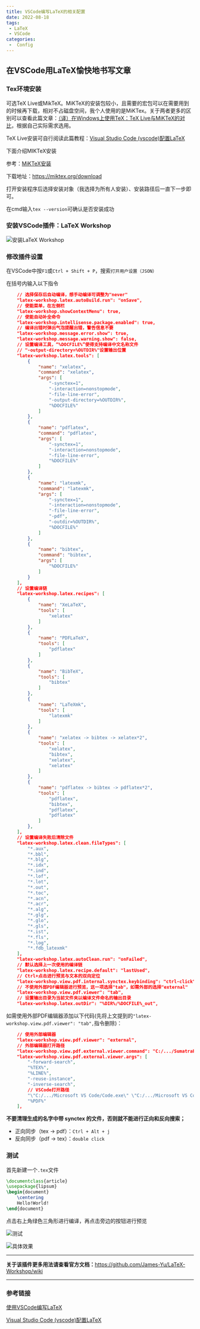 ```yaml
---
title: VSCode编写LaTeX的相关配置
date: 2022-08-18
tags:
 - LaTeX
 - VSCode
categories:
 -  Config
---
```


## 在VSCode用LaTeX愉快地书写文章

### Tex环境安装

可选TeX Live或MikTeX。MiKTeX的安装包较小，且需要的宏包可以在需要用到的时候再下载，相对不占磁盘空间，我个人使用的是MiKTex。关于两者更多的区别可以查看此篇文章：[（译）在Windows上使用TeX：TeX Live与MiKTeX的对比](https://www.cnblogs.com/liuliang1999/p/12656706.html)，根据自己实际需求选用。

TeX Live安装可自行阅读此篇教程：[Visual Studio Code (vscode)配置LaTeX](https://zhuanlan.zhihu.com/p/166523064)

下面介绍MIKTeX安装

参考：[MiKTeX安装](https://blog.csdn.net/hengjiu_123/article/details/110390092)

下载地址：<https://miktex.org/download>

打开安装程序后选择安装对象（我选择为所有人安装）、安装路径后一直下一步即可。

在cmd输入`tex --version`可确认是否安装成功

### 安装VSCode插件：LaTeX Workshop

![安装LaTeX Workshop](C:/Users/Administrator/AppData/Roaming/Typora/typora-user-images/image-20220924102855448.png)

### 修改插件设置

在VSCode中按`F1`或`Ctrl + Shift + P`，搜索`打开用户设置（JSON）`

在括号内输入以下指令

```JSON
	// 选择保存后自动编译，想手动编译可调整为"never"
	"latex-workshop.latex.autoBuild.run": "onSave",
	// 使能菜单，在左侧栏
    "latex-workshop.showContextMenu": true,
	// 使能自动补全命令
    "latex-workshop.intellisense.package.enabled": true,
    // 编译出错时弹出气泡提醒出错，警告信息不要
	"latex-workshop.message.error.show": true,
    "latex-workshop.message.warning.show": false,
    // 设置编译工具，“%DOCFILE%”使得支持编译中文名称文件
	// "-output-directory=%OUTDIR%"设置输出位置
	"latex-workshop.latex.tools": [
        {
            "name": "xelatex",
            "command": "xelatex",
            "args": [
                "-synctex=1",
                "-interaction=nonstopmode",
                "-file-line-error",
                "-output-directory=%OUTDIR%",
                "%DOCFILE%"
            ]
        },
        {
            "name": "pdflatex",
            "command": "pdflatex",
            "args": [
                "-synctex=1",
                "-interaction=nonstopmode",
                "-file-line-error",
                "%DOCFILE%"
            ]
        },
        {
            "name": "latexmk",
            "command": "latexmk",
            "args": [
                "-synctex=1",
                "-interaction=nonstopmode",
                "-file-line-error",
                "-pdf",
                "-outdir=%OUTDIR%",
                "%DOCFILE%"
            ]
        },
        {
            "name": "bibtex",
            "command": "bibtex",
            "args": [
                "%DOCFILE%"
            ]
        }
    ],
	// 设置编译链
    "latex-workshop.latex.recipes": [
        {
            "name": "XeLaTeX",
            "tools": [
                "xelatex"
            ]
        },
        {
            "name": "PDFLaTeX",
            "tools": [
                "pdflatex"
            ]
        },
        {
            "name": "BibTeX",
            "tools": [
                "bibtex"
            ]
        },
        {
            "name": "LaTeXmk",
            "tools": [
                "latexmk"
            ]
        },
        {
            "name": "xelatex -> bibtex -> xelatex*2",
            "tools": [
                "xelatex",
                "bibtex",
                "xelatex",
                "xelatex"
            ]
        },
        {
            "name": "pdflatex -> bibtex -> pdflatex*2",
            "tools": [
                "pdflatex",
                "bibtex",
                "pdflatex",
                "pdflatex"
            ]
        },
    ],
	// 设置编译失败后清除文件
    "latex-workshop.latex.clean.fileTypes": [
        "*.aux",
        "*.bbl",
        "*.blg",
        "*.idx",
        "*.ind",
        "*.lof",
        "*.lot",
        "*.out",
        "*.toc",
        "*.acn",
        "*.acr",
        "*.alg",
        "*.glg",
        "*.glo",
        "*.gls",
        "*.ist",
        "*.fls",
        "*.log",
        "*.fdb_latexmk"
    ],
    "latex-workshop.latex.autoClean.run": "onFailed",
	// 默认选择上一次使用的编译链
    "latex-workshop.latex.recipe.default": "lastUsed",
	// Ctrl+点击进行预览与文本的双向定位
    "latex-workshop.view.pdf.internal.synctex.keybinding": "ctrl-click",
    // 不使用外部PDF编辑器进行预览，这一项选择"tab"，如需外部的选择"external"
	"latex-workshop.view.pdf.viewer": "tab",
	// 设置输出目录为当前文件夹以编译文件命名的输出目录
	"latex-workshop.latex.outDir": "%DIR%/%DOCFILE%_out",
```

如需使用外部PDF编辑器添加以下代码(先将上文提到的`"latex-workshop.view.pdf.viewer": "tab",`指令删除)：

```json
    // 使用外部编辑器
	"latex-workshop.view.pdf.viewer": "external",
	// 外部编辑器打开路径
    "latex-workshop.view.pdf.external.viewer.command": "C:/.../SumatraPDF.exe",
    "latex-workshop.view.pdf.external.viewer.args": [
        "-forward-search",
        "%TEX%",
        "%LINE%",
        "-reuse-instance",
        "-inverse-search",
        // VSCode打开路径
        "\"C:/.../Microsoft VS Code/Code.exe\" \"C:/.../Microsoft VS Code/resources/app/out/cli.js\" -gr \"%f\":\"%l\"",
        "%PDF%"
    ],
```

**不要清理生成的名字中带 synctex 的文件，否则就不能进行正向和反向搜索；**

- 正向同步（tex → pdf）：`Ctrl + Alt + j`
- 反向同步（pdf → tex）：`double click`

### 测试

首先新建一个`.tex`文件

```latex
\documentclass{article}
\usepackage{lipsum}
\begin{document}
    \centering
    Hello!World!
\end{document}
```

点击右上角绿色三角形进行编译，再点击旁边的按钮进行预览

![测试](http://imagebed.krins.cloud/api/image/BPR6ZBN4.png)

![具体效果](http://imagebed.krins.cloud/api/image/66402242.png)

---

**关于该插件更多用法请查看官方文档：**<https://github.com/James-Yu/LaTeX-Workshop/wiki>

---

### 参考链接

[使用VSCode编写LaTeX](https://zhuanlan.zhihu.com/p/38178015)

[Visual Studio Code (vscode)配置LaTeX](https://zhuanlan.zhihu.com/p/166523064)
